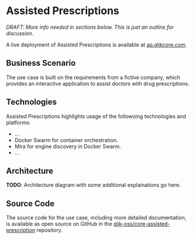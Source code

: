 # Assisted Prescriptions

_DRAFT: More info needed in sections below. This is just an outline for discussion._

A live deployment of Assisted Prescriptions is available at [ap.qlikcore.com](https://ap.qlikcore.com).

## Business Scenario

The use case is built on the requirements from a fictive company, which provides an interactive application to
assist doctors with drug prescriptions.

## Technologies

Assisted Prescriptions highlights usage of the followoing technologies and platforms:

* ...
* Docker Swarm for container orchestration.
* Mira for engine discovery in Docker Swarm.
* ...

## Architecture

**TODO**: Architecture diagram with some additional explainations go here.

## Source Code

The source code for the use case, including more detailed documentation, is available as open source on GitHub
in the [qlik-oss/core-assisted-prescription](https://github.com/qlik-oss/core-assisted-prescription) repository.
